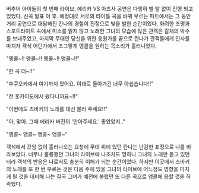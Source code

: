버추어 아이돌의 첫 번째 라이브. 
에리카 VS 아즈사 공연은 다행히 별 탈 없이 진행 되고 있었다. 
신곡 발표 이 후. 예정대로 서로의 타이틀 곡을 바꿔 부르는 파트에서는 그 동안 거리 공연으로 대담해진 칸나의 경험이 진정으로 빛을 발한 순간이었다. 
화려한 조명과 스포트라이트 속에서 미소를 잃지 않고 노래한 그녀의 모습에 많은 관객은 갈채의 박수를 보내주었고, 마지막 무대인 당신을 위한 응원가를 끝으로 칸나가 관객들에게 인사를 마치자 객석 어딘가에서 조그맣게 앵콜을 원하는 목소리가 흘러나왔다. 

"앵콜~!! 앵콜~!! 앵콜~!! 앵콜~!!" 

"한 곡 더~!!" 

"후쿠오카에서 여기까지 왔어요. 이대로 돌아가긴 너무 아쉽습니다!!" 

"전 홋카이도에서 왔다니까요~!!" 

"이번에도 츠바키의 노래를 대신 불러 주세요!!" 

"아, 맞아. 그때 에리카 버전의 '안아주세요.' 좋았었지.." 

"앵콜~ 앵콜~ 앵콜~ 앵콜~" 

객석에서 끈임 없이 흘러나오는 요청에 무대 위에 있던 칸나는 난감한 표정으로 나를 바라보았다. 
너무나 훌륭했던 그녀의 라이브에 나조차도 멍하니 그녀의 노래만 듣고 있던 터라 객석의 반응은 나로서도 충분히 이해가 되는 순간이었다. 
하지만 이곳에서 츠바키의 노래를 또 한 번 부르는 것은 다음 주에 있을 그녀의 라이브에 어느정도 영향을 미치게 될 것을 대비해 나는 결국 그녀가 예전에 불렀던 또 다른 곡으로 앵콜에 응할 것을 허락했다. 
